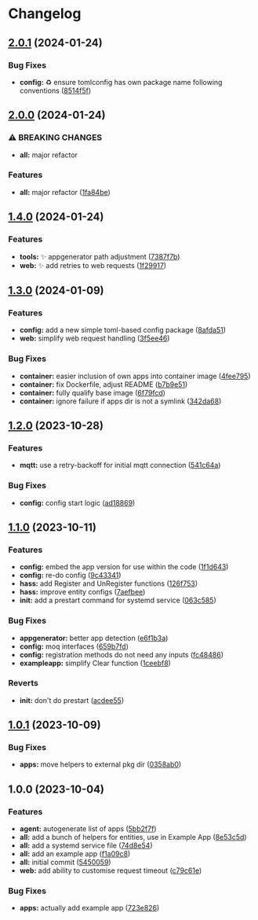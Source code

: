 # Changelog

## [2.0.1](https://github.com/joshuar/go-hass-anything/compare/v2.0.0...v2.0.1) (2024-01-24)


### Bug Fixes

* **config:** :recycle: ensure tomlconfig has own package name following conventions ([8514f5f](https://github.com/joshuar/go-hass-anything/commit/8514f5f6127d89bce787f34114689e07b5624974))

## [2.0.0](https://github.com/joshuar/go-hass-anything/compare/v1.4.0...v2.0.0) (2024-01-24)


### ⚠ BREAKING CHANGES

* **all:** major refactor

### Features

* **all:** major refactor ([1fa84be](https://github.com/joshuar/go-hass-anything/commit/1fa84bed3633fcb1ab9cbc68b5c44bb069286403))

## [1.4.0](https://github.com/joshuar/go-hass-anything/compare/v1.3.0...v1.4.0) (2024-01-24)


### Features

* **tools:** :sparkles: appgenerator path adjustment ([7387f7b](https://github.com/joshuar/go-hass-anything/commit/7387f7ba4d6f4929f60c3a985c78ef2b0a0e9567))
* **web:** :sparkles: add retries to web requests ([1f29917](https://github.com/joshuar/go-hass-anything/commit/1f29917ad9b9b1ddf2f39cb6e64f823fe7901e9c))

## [1.3.0](https://github.com/joshuar/go-hass-anything/compare/v1.2.0...v1.3.0) (2024-01-09)


### Features

* **config:** add a new simple toml-based config package ([8afda51](https://github.com/joshuar/go-hass-anything/commit/8afda51cf97bd5af73ff7e2c303d4c04124538cc))
* **web:** simplify web request handling ([3f5ee46](https://github.com/joshuar/go-hass-anything/commit/3f5ee46e2e761b24f0f6cf9f5224bb4a0222574d))


### Bug Fixes

* **container:** easier inclusion of own apps into container image ([4fee795](https://github.com/joshuar/go-hass-anything/commit/4fee795ba268baf354323d0f1cd6da395d0bf3eb))
* **container:** fix Dockerfile, adjust README ([b7b9e51](https://github.com/joshuar/go-hass-anything/commit/b7b9e5106862afd3986fa4d122010e131bfba892))
* **container:** fully qualify base image ([6f79fcd](https://github.com/joshuar/go-hass-anything/commit/6f79fcdfa4b582bcfacc0c6d171a0f3027a030fe))
* **container:** ignore failure if apps dir is not a symlink ([342da68](https://github.com/joshuar/go-hass-anything/commit/342da684568b864663336c7ec30d043654d598e3))

## [1.2.0](https://github.com/joshuar/go-hass-anything/compare/v1.1.0...v1.2.0) (2023-10-28)


### Features

* **mqtt:** use a retry-backoff for initial mqtt connection ([541c64a](https://github.com/joshuar/go-hass-anything/commit/541c64a167694afb7b46a1a032f3f879e81f020d))


### Bug Fixes

* **config:** config start logic ([ad18869](https://github.com/joshuar/go-hass-anything/commit/ad18869074a8d59bc555cd5f4eb0dacd8d0fff22))

## [1.1.0](https://github.com/joshuar/go-hass-anything/compare/v1.0.1...v1.1.0) (2023-10-11)


### Features

* **config:** embed the app version for use within the code ([1f1d643](https://github.com/joshuar/go-hass-anything/commit/1f1d643992f1c86081250bedd6f1507d7ec61d66))
* **config:** re-do config ([9c43341](https://github.com/joshuar/go-hass-anything/commit/9c43341cbd07fa27d30833a2f3874b67f4e105ce))
* **hass:** add Register and UnRegister functions ([126f753](https://github.com/joshuar/go-hass-anything/commit/126f753fb5ed649986de58e88af569226a29576a))
* **hass:** improve entity configs ([7aefbee](https://github.com/joshuar/go-hass-anything/commit/7aefbeef42b6eed149307616f81345c6ea2498d0))
* **init:** add a prestart command for systemd service ([063c585](https://github.com/joshuar/go-hass-anything/commit/063c585dab37a9225866214dc21281953f7767c5))


### Bug Fixes

* **appgenerator:** better app detection ([e6f1b3a](https://github.com/joshuar/go-hass-anything/commit/e6f1b3afbbc68ddf7189dd062b5cf2c0a83912d5))
* **config:** moq interfaces ([659b7fd](https://github.com/joshuar/go-hass-anything/commit/659b7fdfba4d11c21c7d64457f31549f877cc53f))
* **config:** registration methods do not need any inputs ([fc48486](https://github.com/joshuar/go-hass-anything/commit/fc484866976ebfc25c32d79588380dcdeaa76392))
* **exampleapp:** simplify Clear function ([1ceebf8](https://github.com/joshuar/go-hass-anything/commit/1ceebf82e4118df89c5c4f2dec27f324cee2db70))


### Reverts

* **init:** don't do prestart ([acdee55](https://github.com/joshuar/go-hass-anything/commit/acdee55b91750813ab15cbe7667b9ec27912d218))

## [1.0.1](https://github.com/joshuar/go-hass-anything/compare/v1.0.0...v1.0.1) (2023-10-09)


### Bug Fixes

* **apps:** move helpers to external pkg dir ([0358ab0](https://github.com/joshuar/go-hass-anything/commit/0358ab070b4516746bd3f5883017aadbb432dd61))

## 1.0.0 (2023-10-04)


### Features

* **agent:** autogenerate list of apps ([5bb2f7f](https://github.com/joshuar/go-hass-anything/commit/5bb2f7fda6b2e38878e662ae4d1900376a1342fd))
* **all:** add a bunch of helpers for entities, use in Example App ([8e53c5d](https://github.com/joshuar/go-hass-anything/commit/8e53c5d0c09accae819ca6750555f1b3c07af7b5))
* **all:** add a systemd service file ([74d8e54](https://github.com/joshuar/go-hass-anything/commit/74d8e54a630aeff6f0cc852e6d4b23730f37a04f))
* **all:** add an example app ([f1a09c8](https://github.com/joshuar/go-hass-anything/commit/f1a09c8892d8f16198c331d898ea9ada84582bcf))
* **all:** initial commit ([5450059](https://github.com/joshuar/go-hass-anything/commit/5450059fddaddc4d82abe767f1316ef2dc3aaddf))
* **web:** add ability to customise request timeout ([c79c61e](https://github.com/joshuar/go-hass-anything/commit/c79c61eca72f127d3016592f6b6cb36c3569ee24))


### Bug Fixes

* **apps:** actually add example app ([723e826](https://github.com/joshuar/go-hass-anything/commit/723e82682755d535384523dc64536edbf905d4d4))
